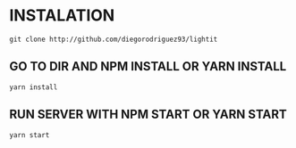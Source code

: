 # INSTALATION 

```
git clone http://github.com/diegorodriguez93/lightit
```

## GO TO DIR AND NPM INSTALL OR YARN INSTALL

```
yarn install
```

## RUN SERVER WITH NPM START OR YARN START

```
yarn start
```